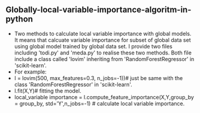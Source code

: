 ## Globally-local-variable-importance-algoritm-in-python
- Two methods to calculate local variable importance with global models. It means that calcuate variable importance for subset of global data set using global model trained by global data set. I provide two files including 'todi.py' and 'meda.py' to realise these two methods. Both file include a class called 'lovim' inheriting from 'RandomForestRegressor' in 'scikit-learn'.
- For example:
- l = lovim(500, max_features=0.3, n_jobs=-1))# just be same with the class 'RandomForestRegressor' in 'scikit-learn'.
- l.fit(X,Y)# fitting the model.
- local_variable importance = l.compute_feature_importance(X,Y,group_by = group_by, std='Y',n_jobs=-1) # calculate local variable importance.
